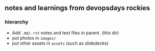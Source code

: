 ## notes and learnings from devopsdays rockies

### hierarchy 

- Add `.md/.rst` notes and text files in parent. (this dir)
- put photos in `images/`
- put other assets in `assets` (such as slidedecks)
